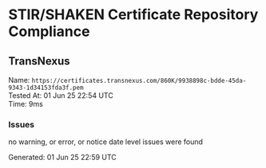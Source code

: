 # STIR/SHAKEN Certificate Repository Compliance

## TransNexus

Name: `https://certificates.transnexus.com/860K/9938898c-bdde-45da-9343-1d34153fda3f.pem`\
Tested At: 01 Jun 25 22:54 UTC\
Time: 9ms

### Issues

no warning, or error, or notice date level issues were found

Generated: 01 Jun 25 22:59 UTC
